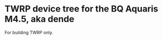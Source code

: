TWRP device tree for the BQ Aquaris M4.5, aka dende
========================================================

For building TWRP only.
